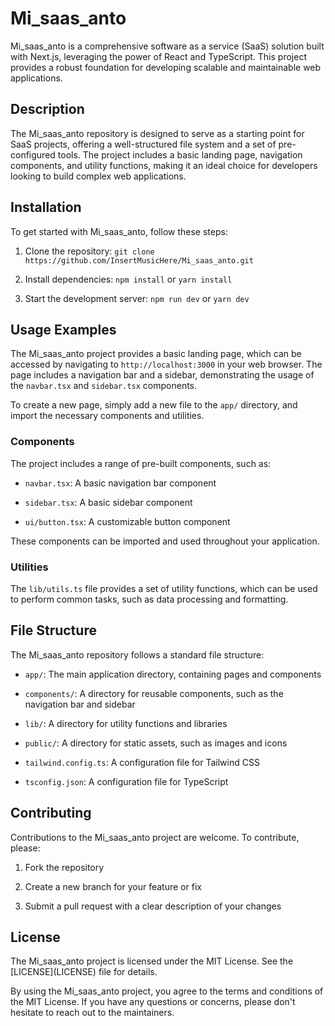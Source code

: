 # Mi\_saas\_anto
Mi\_saas\_anto is a comprehensive software as a service (SaaS) solution built with Next.js, leveraging the power of React and TypeScript. This project provides a robust foundation for developing scalable and maintainable web applications.

## Description
The Mi\_saas\_anto repository is designed to serve as a starting point for SaaS projects, offering a well-structured file system and a set of pre-configured tools. The project includes a basic landing page, navigation components, and utility functions, making it an ideal choice for developers looking to build complex web applications.

## Installation
To get started with Mi\_saas\_anto, follow these steps:

1. Clone the repository: `git clone https://github.com/InsertMusicHere/Mi_saas_anto.git`

2. Install dependencies: `npm install` or `yarn install`

3. Start the development server: `npm run dev` or `yarn dev`

## Usage Examples
The Mi\_saas\_anto project provides a basic landing page, which can be accessed by navigating to `http://localhost:3000` in your web browser. The page includes a navigation bar and a sidebar, demonstrating the usage of the `navbar.tsx` and `sidebar.tsx` components.

To create a new page, simply add a new file to the `app/` directory, and import the necessary components and utilities.

### Components
The project includes a range of pre-built components, such as:

- `navbar.tsx`: A basic navigation bar component

- `sidebar.tsx`: A basic sidebar component

- `ui/button.tsx`: A customizable button component

These components can be imported and used throughout your application.

### Utilities
The `lib/utils.ts` file provides a set of utility functions, which can be used to perform common tasks, such as data processing and formatting.

## File Structure
The Mi\_saas\_anto repository follows a standard file structure:

- `app/`: The main application directory, containing pages and components

- `components/`: A directory for reusable components, such as the navigation bar and sidebar

- `lib/`: A directory for utility functions and libraries

- `public/`: A directory for static assets, such as images and icons

- `tailwind.config.ts`: A configuration file for Tailwind CSS

- `tsconfig.json`: A configuration file for TypeScript

## Contributing
Contributions to the Mi\_saas\_anto project are welcome. To contribute, please:

1. Fork the repository

2. Create a new branch for your feature or fix

3. Submit a pull request with a clear description of your changes

## License
The Mi\_saas\_anto project is licensed under the MIT License. See the \[LICENSE\](LICENSE) file for details.

By using the Mi\_saas\_anto project, you agree to the terms and conditions of the MIT License. If you have any questions or concerns, please don't hesitate to reach out to the maintainers.
